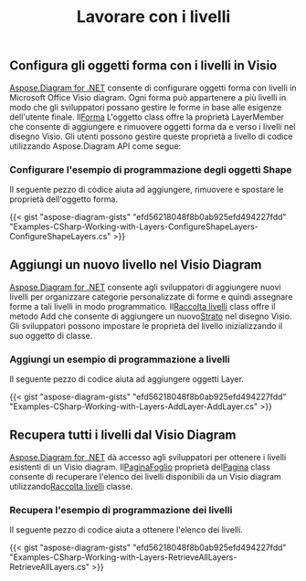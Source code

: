 ﻿---
title: Lavorare con i livelli
type: docs
weight: 130
url: /it/net/working-with-layers/
description: Questa sezione spiega come aggiungere o ottenere informazioni sui layer in una forma visio con Aspose.Diagram.
---
## **Configura gli oggetti forma con i livelli in Visio**
[Aspose.Diagram for .NET](https://products.aspose.com/diagram/net/) consente di configurare oggetti forma con livelli in Microsoft Office Visio diagram. Ogni forma può appartenere a più livelli in modo che gli sviluppatori possano gestire le forme in base alle esigenze dell'utente finale. Il[Forma](http://www.aspose.com/api/net/diagram/aspose.diagram/shape) L'oggetto class offre la proprietà LayerMember che consente di aggiungere e rimuovere oggetti forma da e verso i livelli nel disegno Visio. Gli utenti possono gestire queste proprietà a livello di codice utilizzando Aspose.Diagram API come segue:
### **Configurare l'esempio di programmazione degli oggetti Shape**
Il seguente pezzo di codice aiuta ad aggiungere, rimuovere e spostare le proprietà dell'oggetto forma.

{{< gist "aspose-diagram-gists" "efd56218048f8b0ab925efd494227fdd" "Examples-CSharp-Working-with-Layers-ConfigureShapeLayers-ConfigureShapeLayers.cs" >}}
## **Aggiungi un nuovo livello nel Visio Diagram**
[Aspose.Diagram for .NET](https://products.aspose.com/diagram/net/) consente agli sviluppatori di aggiungere nuovi livelli per organizzare categorie personalizzate di forme e quindi assegnare forme a tali livelli in modo programmatico. Il[Raccolta livelli](http://www.aspose.com/api/net/diagram/aspose.diagram/layercollection) class offre il metodo Add che consente di aggiungere un nuovo[Strato](http://www.aspose.com/api/net/diagram/aspose.diagram/layer) nel disegno Visio. Gli sviluppatori possono impostare le proprietà del livello inizializzando il suo oggetto di classe.
### **Aggiungi un esempio di programmazione a livelli**
Il seguente pezzo di codice aiuta ad aggiungere oggetti Layer.

{{< gist "aspose-diagram-gists" "efd56218048f8b0ab925efd494227fdd" "Examples-CSharp-Working-with-Layers-AddLayer-AddLayer.cs" >}}
## **Recupera tutti i livelli dal Visio Diagram**
[Aspose.Diagram for .NET](https://products.aspose.com/diagram/net/) dà accesso agli sviluppatori per ottenere i livelli esistenti di un Visio diagram. Il[PaginaFoglio](http://www.aspose.com/api/net/diagram/aspose.diagram/pagesheet) proprietà del[Pagina](http://www.aspose.com/api/net/diagram/aspose.diagram/page) class consente di recuperare l'elenco dei livelli disponibili da un Visio diagram utilizzando[Raccolta livelli](http://www.aspose.com/api/net/diagram/aspose.diagram/layercollection) classe.
### **Recupera l'esempio di programmazione dei livelli**
Il seguente pezzo di codice aiuta a ottenere l'elenco dei livelli.

{{< gist "aspose-diagram-gists" "efd56218048f8b0ab925efd494227fdd" "Examples-CSharp-Working-with-Layers-RetrieveAllLayers-RetrieveAllLayers.cs" >}}
